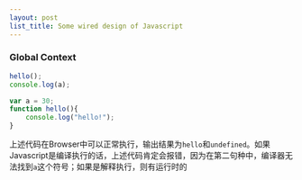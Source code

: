 ```yaml
---
layout: post
list_title: Some wired design of Javascript
---
```


### Global Context

```javascript
hello();
console.log(a);

var a = 30;
function hello(){
	console.log("hello!");
}
```
上述代码在Browser中可以正常执行，输出结果为`hello`和`undefined`。如果Javascript是编译执行的话，上述代码肯定会报错，因为在第二句种中，编译器无法找到`a`这个符号；如果是解释执行，则有运行时的
